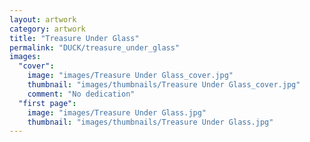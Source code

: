 ```yaml
---
layout: artwork
category: artwork
title: "Treasure Under Glass"
permalink: "DUCK/treasure_under_glass"
images:
  "cover":
    image: "images/Treasure Under Glass_cover.jpg"
    thumbnail: "images/thumbnails/Treasure Under Glass_cover.jpg"
    comment: "No dedication"
  "first page":
    image: "images/Treasure Under Glass.jpg"
    thumbnail: "images/thumbnails/Treasure Under Glass.jpg"
---
```

